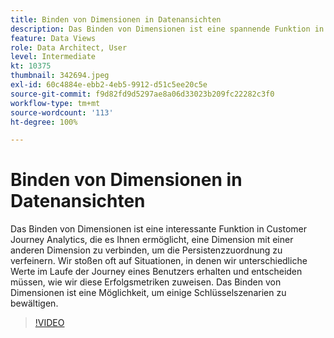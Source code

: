 ```yaml
---
title: Binden von Dimensionen in Datenansichten
description: Das Binden von Dimensionen ist eine spannende Funktion in Customer Journey Analytics, die es Ihnen ermöglicht, eine Dimension mit einer anderen Dimension zu verbinden ... (Beschreibungen sollten zwischen 60 und 160 Zeichen lang sein)
feature: Data Views
role: Data Architect, User
level: Intermediate
kt: 10375
thumbnail: 342694.jpeg
exl-id: 60c4884e-ebb2-4eb5-9912-d51c5ee20c5e
source-git-commit: f9d82fd9d5297ae8a06d33023b209fc22282c3f0
workflow-type: tm+mt
source-wordcount: '113'
ht-degree: 100%

---
```


# Binden von Dimensionen in Datenansichten

Das Binden von Dimensionen ist eine interessante Funktion in Customer Journey Analytics, die es Ihnen ermöglicht, eine Dimension mit einer anderen Dimension zu verbinden, um die Persistenzzuordnung zu verfeinern. Wir stoßen oft auf Situationen, in denen wir unterschiedliche Werte im Laufe der Journey eines Benutzers erhalten und entscheiden müssen, wie wir diese Erfolgsmetriken zuweisen. Das Binden von Dimensionen ist eine Möglichkeit, um einige Schlüsselszenarien zu bewältigen.

>[!VIDEO](https://video.tv.adobe.com/v/3409824/?quality=12&learn=on&captions=ger)

